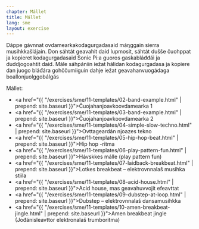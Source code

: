 ```yaml
---
chapter: Mállet
title: Mállet
lang: sme
layout: exercise
---
```


Dáppe gávnnat ovdamearkakodagurgadasaid máŋggain sierra musihkkašlájain. Don sáhtát geavahit daid lupmosit, sáhtát dušše čuohppat ja kopieret kodagurgadasaid Sonic Pi:a guoros gaskabláđđái ja duddjogoahtit daid. Mále sáhpániin iežat hálidan kodagurgadasa ja kopiere dan juogo bláđára gohččumiiguin dahje iežat geavahanvuogádaga boallonjuolggobálgás 

Mállet:

- <a href="{{ "/exercises/sme/11-templates/02-band-example.html" | prepend: site.baseurl }}">Čuojahanjoavkoovdamearka 1</a>
- <a href="{{ "/exercises/sme/11-templates/03-band-example.html" | prepend: site.baseurl }}">Čuojahanjoavkoovdamearka 2</a>
- <a href="{{ "/exercises/sme/11-templates/04-simple-slow-techno.html" | prepend: site.baseurl }}">Ovttageardán njoazes tekno</a>
- <a href="{{ "/exercises/sme/11-templates/05-hip-hop-beat.html" | prepend: site.baseurl }}">Hip hop -ritma</a>
- <a href="{{ "/exercises/sme/11-templates/06-play-pattern-fun.html" | prepend: site.baseurl }}">Hávskkes málle (play pattern fun)</a>
- <a href="{{ "/exercises/sme/11-templates/07-laidback-breakbeat.html" | prepend: site.baseurl }}">Lotkes breakbeat – elektrovnnalaš musihka stiila</a>
- <a href="{{ "/exercises/sme/11-templates/08-acid-house.html" | prepend: site.baseurl }}">Acid house, mas geavahuvvojit efeavttat</a>
- <a href="{{ "/exercises/sme/11-templates/09-dubstep-at-loop.html" | prepend: site.baseurl }}">Dubstep – elektrovnnalaš dansamusihkka</a>
- <a href="{{ "/exercises/sme/11-templates/10-amen-breakbeat-jingle.html" | prepend: site.baseurl }}">Amen breakbeat jingle (Jođánisleavttor elektronalaš trumboritma)</a>
